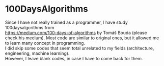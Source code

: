 # 100DaysAlgorithms

Since I have not really trained as a programmer, I have study 100daysalgorithms from  
https://medium.com/100-days-of-algorithms by Tomáš Bouda (please check his medium).
Most code are similar to original ones, but it allowed me to learn many concept in programming.  
I did skip some codes that seem total unrelated to my fields (architecture, engineering, machine learning).  
However, I leave blank codes, in case I have to come back for them.


